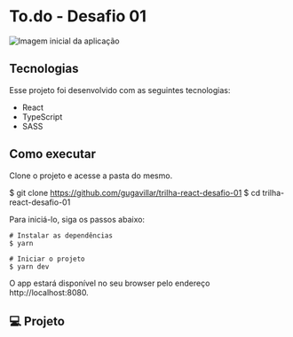 # To.do - Desafio 01

![Imagem inicial da aplicação](https://github.com/gugavillar/trilha-react-desafio-01/blob/main/assets/inicio.png)

## Tecnologias

Esse projeto foi desenvolvido com as seguintes tecnologias:

-  React
-  TypeScript
-  SASS

## Como executar

Clone o projeto e acesse a pasta do mesmo.

$ git clone https://github.com/gugavillar/trilha-react-desafio-01
$ cd trilha-react-desafio-01

Para iniciá-lo, siga os passos abaixo:

```
# Instalar as dependências
$ yarn

# Iniciar o projeto
$ yarn dev
```

O app estará disponível no seu browser pelo endereço http://localhost:8080.

## 💻 Projeto
